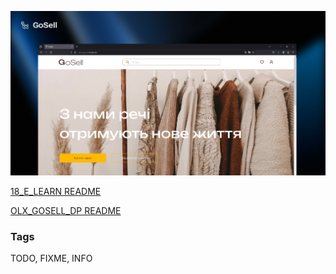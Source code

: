 ![Project Logo](./md/black.png)

[18_E_LEARN README](./apps/18_E_LEARN/README.md)

[OLX_GOSELL_DP README](./apps/OLX_GOSELL_DP/README.md)

### Tags
TODO, FIXME, INFO


